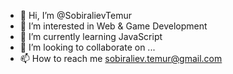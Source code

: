 - 👋 Hi, I’m @SobiralievTemur
- 👀 I’m interested in Web & Game Development
- 🌱 I’m currently learning JavaScript
- 💞️ I’m looking to collaborate on ...
- 📫 How to reach me sobiraliev.temur@gmail.com

<!---
SobiralievTemur/SobiralievTemur is a ✨ special ✨ repository because its `README.md` (this file) appears on your GitHub profile.
You can click the Preview link to take a look at your changes.
--->
